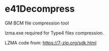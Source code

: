 # e41Decompress
GM BCM file compression tool 

lzma.exe required for Type4 files compression.

LZMA code from:
https://7-zip.org/sdk.html

